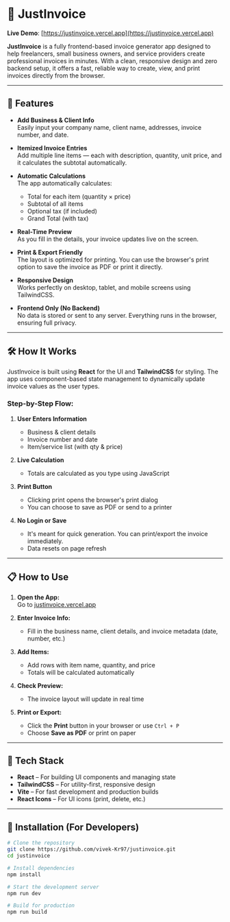  # 🧾 JustInvoice

**Live Demo**: [https://justinvoice.vercel.app](https://justinvoice.vercel.app)

**JustInvoice** is a fully frontend-based invoice generator app designed to help freelancers, small business owners, and service providers create professional invoices in minutes. With a clean, responsive design and zero backend setup, it offers a fast, reliable way to create, view, and print invoices directly from the browser.

---

## 🚀 Features

- **Add Business & Client Info**  
  Easily input your company name, client name, addresses, invoice number, and date.

- **Itemized Invoice Entries**  
  Add multiple line items — each with description, quantity, unit price, and it calculates the subtotal automatically.

- **Automatic Calculations**  
  The app automatically calculates:
  - Total for each item (quantity × price)
  - Subtotal of all items
  - Optional tax (if included)
  - Grand Total (with tax)

- **Real-Time Preview**  
  As you fill in the details, your invoice updates live on the screen.

- **Print & Export Friendly**  
  The layout is optimized for printing. You can use the browser's print option to save the invoice as PDF or print it directly.

- **Responsive Design**  
  Works perfectly on desktop, tablet, and mobile screens using TailwindCSS.

- **Frontend Only (No Backend)**  
  No data is stored or sent to any server. Everything runs in the browser, ensuring full privacy.

---

## 🛠️ How It Works

JustInvoice is built using **React** for the UI and **TailwindCSS** for styling. The app uses component-based state management to dynamically update invoice values as the user types.

### Step-by-Step Flow:

1. **User Enters Information**
   - Business & client details
   - Invoice number and date
   - Item/service list (with qty & price)

2. **Live Calculation**
   - Totals are calculated as you type using JavaScript

3. **Print Button**
   - Clicking print opens the browser's print dialog
   - You can choose to save as PDF or send to a printer

4. **No Login or Save**
   - It's meant for quick generation. You can print/export the invoice immediately.
   - Data resets on page refresh

---

## 📋 How to Use

1. **Open the App:**  
   Go to [justinvoice.vercel.app](https://justinvoice.vercel.app)

2. **Enter Invoice Info:**
   - Fill in the business name, client details, and invoice metadata (date, number, etc.)

3. **Add Items:**
   - Add rows with item name, quantity, and price
   - Totals will be calculated automatically

4. **Check Preview:**
   - The invoice layout will update in real time

5. **Print or Export:**
   - Click the **Print** button in your browser or use `Ctrl + P`
   - Choose **Save as PDF** or print on paper

---

## 🧰 Tech Stack

- **React** – For building UI components and managing state
- **TailwindCSS** – For utility-first, responsive design
- **Vite** – For fast development and production builds
- **React Icons** – For UI icons (print, delete, etc.)

---

## 🔧 Installation (For Developers)

```bash
# Clone the repository
git clone https://github.com/vivek-Kr97/justinvoice.git
cd justinvoice

# Install dependencies
npm install

# Start the development server
npm run dev

# Build for production
npm run build

